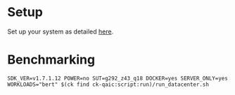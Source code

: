 # Setup
Set up your system as detailed [here](https://github.com/krai/ck-qaic/blob/main/script/setup.docker/README.md).

# Benchmarking
```
SDK_VER=v1.7.1.12 POWER=no SUT=g292_z43_q18 DOCKER=yes SERVER_ONLY=yes WORKLOADS="bert" $(ck find ck-qaic:script:run)/run_datacenter.sh
```

